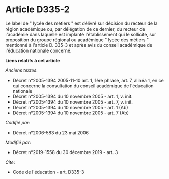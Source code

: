 # Article D335-2

Le label de " lycée des métiers " est délivré sur décision du recteur de la région académique ou, par délégation de ce
dernier, du recteur de l'académie dans laquelle est implanté l'établissement qui le sollicite, sur proposition du groupe
régional ou académique " lycée des métiers " mentionné à l'article D. 335-3 et après avis du conseil académique de
l'éducation nationale concerné.

**Liens relatifs à cet article**

_Anciens textes_:

  - Décret n°2005-1394 2005-11-10 art. 1, 1ère phrase, art. 7, alinéa 1, en ce qui concerne la consultation du conseil académique de l'éducation nationale
  - Décret n°2005-1394 du 10 novembre 2005 - art. 1, v. init.
  - Décret n°2005-1394 du 10 novembre 2005 - art. 7, v. init.
  - Décret n°2005-1394 du 10 novembre 2005 - art. 1 (Ab)
  - Décret n°2005-1394 du 10 novembre 2005 - art. 7 (Ab)

_Codifié par_:

  - Décret n°2006-583 du 23 mai 2006

_Modifié par_:

  - Décret n°2019-1558 du 30 décembre 2019 - art. 3

_Cite_:

  - Code de l'éducation - art. D335-3
